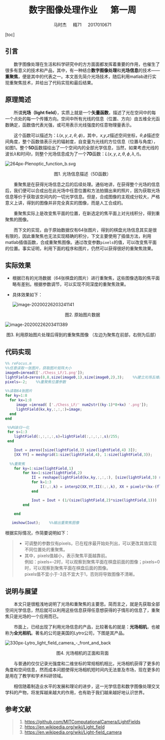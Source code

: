 # <center>数字图像处理作业&ensp;&ensp;&ensp;第一周</center>

<center>马时杰&ensp;&ensp;&ensp;精71&ensp;&ensp;&ensp;2017010671</center>

[toc]

## 引言

&emsp;&emsp;数字图像处理在生活和科学研究中的方方面面都发挥着重要的作用，也催生了很多有意义的技术和产品，其中，有一种结合**数字图像处理**和**光场信息**的技术——**重聚焦**，便是其中的代表之一。本文首先简介光场技术，随后利用matlab进行实现重聚焦技术，并给出了代码实现和最后结果。



## 原理简述

&emsp;&emsp;所谓**光场（light field）**，实质上就是一个**矢量函数**，描述了光在空间中的每一个点处的每一个传播方向。空间中所有光线的信息（位置、方向）由五维全光函数确定，函数值代表光强，或可用表示光线强度的任意物理量表示。

&emsp;&emsp;这个函数可以描述为：$L(x,y,z,\theta,\phi)$，其中，$x$,$y$,$z$描述空间坐标，$\theta$,$\phi$描述空间角度，整个函数值表示光的辐射度，自变量为光线的方位信息（位置与角度），如图1。整个**5D**函数描绘出了一个空间内的全部光学信息，当然，如果考虑光线的波长$\lambda$和时间$t$，则整个光场信息成为了一个**7D**函数：$L(x,y,z,\theta,\phi,\lambda,t)$。

![264px-Plenoptic_function_b.svg](E:\课程\大三下\数字图像处理\264px-Plenoptic_function_b.svg.png)

<center>图1. 光场信息描述（5D函数）</center>

&emsp;&emsp;重聚焦是在获得光场信息之后的后续处理。通俗地讲，在获得整个光场的信息后，我们便可以合成出在此光场中任意位置和方法拍摄出来的照片，因为获取光场信息等价于获取该空间内的一切光学信息。但是，合成图像的主观成分较大，严格意义上讲，得到的图像并非完全真实的图像，而是人工合成的。

&emsp;&emsp;重聚焦实际上是改变焦平面的位置，在新选定的焦平面上对光线积分，得到重聚焦的图像。

&emsp;&emsp;而下文的实现，由于原始数据仅有64张图片，得到的棋盘光场信息其实是很有限的，因此重聚焦也无法实现精确的积分，下文主要使用了插值方法，利用matlab插值函数，合成重聚焦图像。通过改变参数`pixels`的值，可以改变焦平面的位置。事实证明，利用下面的程序和图片，仍然可以获得很好的重聚焦效果。



## 实际效果

* 根据已有的光场数据（64张棋盘的图片）进行重聚焦，这些图像选取的焦平面略有差别。根据参数调节，可以实现不同深度的重聚焦效果。 

* 具体效果如下：

  ![image-20200226203241141](C:\Users\DELL\AppData\Roaming\Typora\typora-user-images\image-20200226203241141.png)
<center>图2. 原始图片数据</center>

![image-20200226203411389](C:\Users\DELL\AppData\Roaming\Typora\typora-user-images\image-20200226203411389.png)

<center>图3. 利用原始图片处理后得到的重聚焦图像  
（左边为聚焦在前部，右侧为后部）</center>




## 代码实现

```matlab
%% reFocus.m
%%任意读取一张图片，获取图片矩阵大小
image0=imread(['./Chess_LF/1.png']);    
lightField=zeros(8,8,size(image0,1),size(image0,2),3);    %%建立光场五维数组
pixels=-2;    %%重聚焦位置参数
 
%%读取64张图片
for ky=1:8                             
  for kx=1:8        
     image =imread( ['./Chess_LF/' num2str((ky-1)*8+kx) '.png']);    
     lightField(kx,ky,:,:,:)=image;     
  end
end

 %%RGB归一化
 for s=1:3                            
    lightField(:,:,:,:,s)=lightField(:,:,:,:,s)/255;
 end   

    Iout = zeros([size(lightField,3) size(lightField,4) 3]);    
    [XX YY] = meshgrid(1:size(lightField,4), 1:size(lightField,3));
  
  %%重聚焦  
    for ky=1:size(lightField,1)
        for kx=1:size(lightField,2)
            II = reshape(lightField(kx,ky,:,:,:), [size(lightField,3) size(lightField,4) 3] );
            for k=1:3
                I(:,:,k) = interp2(XX,YY,II(:,:,k), XX + pixels*(kx-(floor(size(lightField,2)/2)+1)), YY - pixels*(ky-(floor(size(lightField,1)/2)+1)), 'linear', 1);
            end

            Iout = Iout + (1/(size(lightField,2)*size(lightField,1))) .* I;
        end

    end
    
   imshow(Iout);    %%输出重聚焦图像
```

根据实际情况，作简要说明如下：

> * 可调整的参数仅有pixels，已在程序最开始处列出，可以更改其值实现不同位置处的重聚焦。
> * 其中，pixels值越小，表示聚焦平面越靠前。  
>   例如：pixels=-2时，可以观察到聚焦平面在棋盘前面的图像；pixels=0时，可以观察到聚焦平面在棋盘后面的图像。  
>   pixels值不宜小于-3且不宜大于1，否则将导致图像不清晰。



## 说明与展望

&emsp;&emsp;本文只是很粗浅地说明了光场和重聚焦的主要思。简而言之，就是先获取全部空间光学信息，然后就可以利用这些信息获得任意想获得的子情形的信息了，重聚焦只是光场的一个应用而已。

&emsp;&emsp;市面上，已经出现了利用光场信息的产品，比较著名的就是：**光场相机**，也被称为**全光相机**。著名的公司是美国的Lytro公司，下图是其产品。

![330px-Lytro_light_field_camera_-_front_and_back](E:\课程\大三下\数字图像处理\330px-Lytro_light_field_camera_-_front_and_back.jpg)
<center>图4. 光场相机的正面和背面</center>

&emsp;&emsp;与普通的仅仅记录光强度和二维坐标的常规相机相比，光场相机获得了更多的角度和空间信息，然而成本问题使得光场相机短时间内无法普及市场，现在更多的是用在了教学和学术科研领域。

&emsp;&emsp;相信随着制造业水平的发展和理论的进步，这一光学信息和数字图像处理交叉学科的产物，将发挥越来越大的作用，也有助于我们越来越好地认识世界。




## 参考文献

> 1. https://github.com/MITComputationalCamera/LightFields
> 2. https://en.wikipedia.org/wiki/Light_field
> 3. https://en.wikipedia.org/wiki/Light-field_camera
